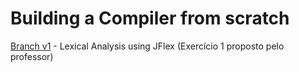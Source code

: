 # Building a Compiler from scratch
<a href="https://github.com/amrm121/LexAnalysis/tree/v1">Branch v1</a> - Lexical Analysis using JFlex (Exercício 1 proposto pelo professor)

